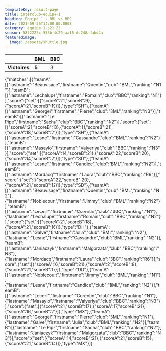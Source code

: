 ```yaml
---
templateKey: result-page
title: interclub-equipe-1
heading: Équipe 1 - BML vs BBC
date: 2021-09-25T14:00:00.000Z
category: equipe-1-s21-22
season: 58f2223c-553b-4c29-aa15-dc248adabd4a
featuredimage:
  image: /assets/shuttle.jpg
---
```

|               | BML   | BBC |
| ------------- | ----- | --- |
| **Victoires** | **5** | 3   |

<scoreboard>{"matches":[{"teamA":[{"lastname":"Beauvisage","firstname":"Quentin","club":"BML","ranking":"N1"}],"teamB":[{"lastname":"Lechalupe","firstname":"Romain","club":"BBC","ranking":"N1"}],"score":{"set":[{"scoreA":21,"scoreB":9},{"scoreA":21,"scoreB":19}]},"type":"SH"},{"teamA":[{"lastname":"Georgel","firstname":"Pierre","club":"BML","ranking":"N3"}],"teamB":[{"lastname":"Le Pipe","firstname":"Sacha","club":"BBC","ranking":"N2"}],"score":{"set":[{"scoreA":21,"scoreB":18},{"scoreA":11,"scoreB":21},{"scoreA":18,"scoreB":21}]},"type":"SH"},{"teamA":[{"lastname":"Lesne","firstname":"Cassandre","club":"BML","ranking":"N2"}],"teamB":[{"lastname":"Masaylo","firstname":"Valyeriya","club":"BBC","ranking":"N3"}],"score":{"set":[{"scoreA":14,"scoreB":21},{"scoreA":22,"scoreB":20},{"scoreA":14,"scoreB":21}]},"type":"SD"},{"teamA":[{"lastname":"Lesne","firstname":"Candice","club":"BML","ranking":"N2"}],"teamB":[{"lastname":"Mordacq","firstname":"Laura","club":"BBC","ranking":"R6"}],"score":{"set":[{"scoreA":22,"scoreB":20},{"scoreA":21,"scoreB":12}]},"type":"SD"},{"teamA":[{"lastname":"Beauvisage","firstname":"Quentin","club":"BML","ranking":"N2"},{"lastname":"Noblecourt","firstname":"Jimmy","club":"BML","ranking":"N2"}],"teamB":[{"lastname":"Lecerf","firstname":"Corentin","club":"BBC","ranking":"N1"},{"lastname":"Lechalupe","firstname":"Romain","club":"BBC","ranking":"N2"}],"score":{"set":[{"scoreA":21,"scoreB":18},{"scoreA":21,"scoreB":16}]},"type":"DH"},{"teamA":[{"lastname":"Galve","firstname":"Julia","club":"BML","ranking":"N2"},{"lastname":"Lesne","firstname":"Cassandre","club":"BML","ranking":"N2"}],"teamB":[{"lastname":"Janiaczyk","firstname":"Malgorzata","club":"BBC","ranking":"N3"},{"lastname":"Mordacq","firstname":"Laura","club":"BBC","ranking":"R6"}],"score":{"set":[{"scoreA":16,"scoreB":21},{"scoreA":21,"scoreB":8},{"scoreA":21,"scoreB":17}]},"type":"DD"},{"teamA":[{"lastname":"Noblecourt","firstname":"Jimmy","club":"BML","ranking":"N1"},{"lastname":"Lesne","firstname":"Candice","club":"BML","ranking":"N2"}],"teamB":[{"lastname":"Lecerf","firstname":"Corentin","club":"BBC","ranking":"N1"},{"lastname":"Masaylo","firstname":"Valyeriya","club":"BBC","ranking":"N3"}],"score":{"set":[{"scoreA":21,"scoreB":17},{"scoreA":17,"scoreB":21},{"scoreA":16,"scoreB":21}]},"type":"MX"},{"teamA":[{"lastname":"Georgel","firstname":"Pierre","club":"BML","ranking":"N1"},{"lastname":"Galve","firstname":"Julia","club":"BML","ranking":"N2"}],"teamB":[{"lastname":"Le Pipe","firstname":"Sacha","club":"BBC","ranking":"N2"},{"lastname":"Janiaczyk","firstname":"Malgorzata","club":"BBC","ranking":"N3"}],"score":{"set":[{"scoreA":14,"scoreB":21},{"scoreA":21,"scoreB":15},{"scoreA":21,"scoreB":14}]},"type":"MX"}]}</scoreboard>